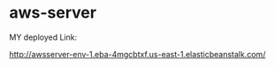 # aws-server

MY deployed Link:

http://awsserver-env-1.eba-4mgcbtxf.us-east-1.elasticbeanstalk.com/
